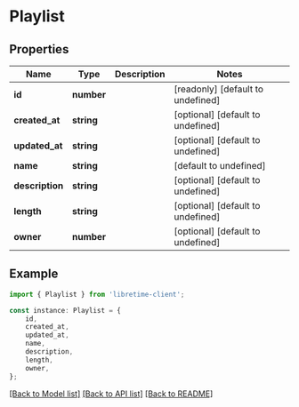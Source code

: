 # Playlist


## Properties

Name | Type | Description | Notes
------------ | ------------- | ------------- | -------------
**id** | **number** |  | [readonly] [default to undefined]
**created_at** | **string** |  | [optional] [default to undefined]
**updated_at** | **string** |  | [optional] [default to undefined]
**name** | **string** |  | [default to undefined]
**description** | **string** |  | [optional] [default to undefined]
**length** | **string** |  | [optional] [default to undefined]
**owner** | **number** |  | [optional] [default to undefined]

## Example

```typescript
import { Playlist } from 'libretime-client';

const instance: Playlist = {
    id,
    created_at,
    updated_at,
    name,
    description,
    length,
    owner,
};
```

[[Back to Model list]](../README.md#documentation-for-models) [[Back to API list]](../README.md#documentation-for-api-endpoints) [[Back to README]](../README.md)
